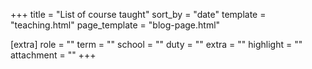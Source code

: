 +++
title = "List of course taught"
sort_by = "date"
template = "teaching.html"
page_template = "blog-page.html"

[extra]
role = ""
term = ""
school = ""
duty = ""
extra = ""
highlight = ""
attachment = ""
+++